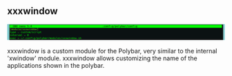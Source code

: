 ## xxxwindow

<p align="center">
  <img src="/assets/installationCommandLines.png" alt="Polybar">
</p>

xxxwindow is a custom module for the Polybar, very similar to the internal 'xwindow' module. xxxwindow allows customizing the name of the applications shown in the polybar.

